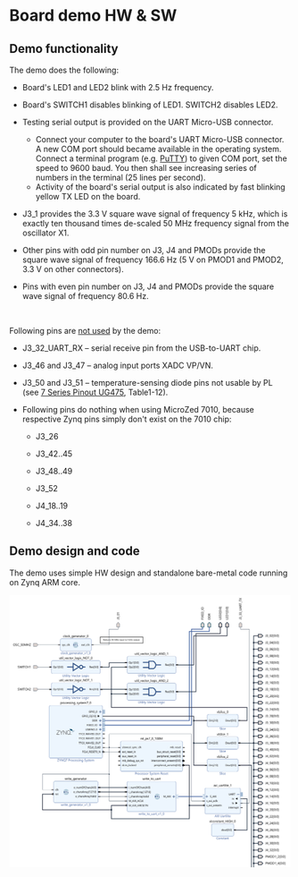 # Board demo HW & SW

## Demo functionality

The demo does the following:

- Board's LED1 and LED2 blink with 2.5 Hz frequency.

- Board's SWITCH1 disables blinking of LED1. SWITCH2 disables LED2.

- Testing serial output is provided on the UART Micro-USB connector. 
  
  - Connect your computer to the board's UART Micro-USB connector. A new COM port should became available in the operating system. Connect a terminal program (e.g. [PuTTY](https://www.putty.org/)) to given COM port, set the speed to 9600 baud. You then shall see increasing series of numbers in the terminal (25 lines per second).
  - Activity of the board's serial output is also indicated by fast blinking yellow TX LED on the board.

- J3_1 provides the 3.3 V square wave signal of frequency 5 kHz, which is exactly ten thousand times de-scaled 50 MHz frequency signal from the oscillator X1.

- Other pins with odd pin number on J3, J4 and PMODs provide the square wave signal of frequency 166.6 Hz (5 V on PMOD1 and PMOD2, 3.3 V on other connectors).

- Pins with even pin number on J3, J4 and PMODs provide the square wave signal of frequency 80.6 Hz.

&nbsp;

Following pins are <ins>not used</ins> by the demo:

- J3_32_UART_RX &ndash; serial receive pin from the USB-to-UART chip.

- J3_46 and J3_47 – analog input ports XADC VP/VN.

- J3_50 and J3_51 – temperature-sensing diode pins not usable by PL (see [7 Series Pinout UG475](https://www.xilinx.com/support/documentation/user_guides/ug475_7Series_Pkg_Pinout.pdf), Table1-12).

- Following pins do nothing when using MicroZed 7010, because respective Zynq pins simply don't exist on the 7010 chip:
  
  - J3_26
  
  - J3_42..45
  
  - J3_48..49
  
  - J3_52
  
  - J4_18..19
  
  - J4_34..38

## Demo design and code

The demo uses simple HW design and standalone bare-metal code running on Zynq ARM core.

<img src="Vivado_Diagram.png" title="" alt="" width="548">
